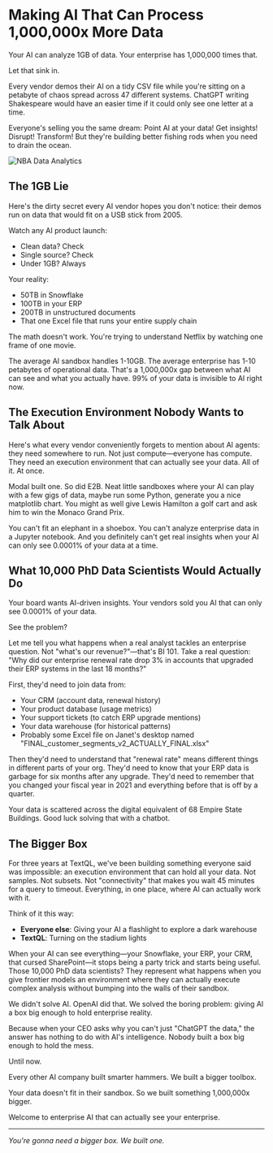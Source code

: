 # Making AI That Can Process 1,000,000x More Data

Your AI can analyze 1GB of data. Your enterprise has 1,000,000 times that.

Let that sink in.

Every vendor demos their AI on a tidy CSV file while you're sitting on a petabyte of chaos spread across 47 different systems. ChatGPT writing Shakespeare would have an easier time if it could only see one letter at a time.

Everyone's selling you the same dream: Point AI at your data! Get insights! Disrupt! Transform! But they're building better fishing rods when you need to drain the ocean.

![NBA Data Analytics](/images/blog/big-data/meme.png)

## **The 1GB Lie**

Here's the dirty secret every AI vendor hopes you don't notice: their demos run on data that would fit on a USB stick from 2005.

Watch any AI product launch:

- Clean data? Check
- Single source? Check
- Under 1GB? Always

Your reality:

- 50TB in Snowflake
- 100TB in your ERP
- 200TB in unstructured documents
- That one Excel file that runs your entire supply chain

The math doesn't work. You're trying to understand Netflix by watching one frame of one movie.

The average AI sandbox handles 1-10GB. The average enterprise has 1-10 petabytes of operational data. That's a 1,000,000x gap between what AI can see and what you actually have. 99% of your data is invisible to AI right now.

## **The Execution Environment Nobody Wants to Talk About**

Here's what every vendor conveniently forgets to mention about AI agents: they need somewhere to run. Not just compute—everyone has compute. They need an execution environment that can actually see your data. All of it. At once.

Modal built one. So did E2B. Neat little sandboxes where your AI can play with a few gigs of data, maybe run some Python, generate you a nice matplotlib chart. You might as well give Lewis Hamilton a golf cart and ask him to win the Monaco Grand Prix.

You can't fit an elephant in a shoebox. You can't analyze enterprise data in a Jupyter notebook. And you definitely can't get real insights when your AI can only see 0.0001% of your data at a time.

## **What 10,000 PhD Data Scientists Would Actually Do**

Your board wants AI-driven insights. Your vendors sold you AI that can only see 0.0001% of your data.

See the problem?

Let me tell you what happens when a real analyst tackles an enterprise question. Not "what's our revenue?"—that's BI 101. Take a real question: "Why did our enterprise renewal rate drop 3% in accounts that upgraded their ERP systems in the last 18 months?"

First, they'd need to join data from:

- Your CRM (account data, renewal history)
- Your product database (usage metrics)
- Your support tickets (to catch ERP upgrade mentions)
- Your data warehouse (for historical patterns)
- Probably some Excel file on Janet's desktop named "FINAL_customer_segments_v2_ACTUALLY_FINAL.xlsx"

Then they'd need to understand that "renewal rate" means different things in different parts of your org. They'd need to know that your ERP data is garbage for six months after any upgrade. They'd need to remember that you changed your fiscal year in 2021 and everything before that is off by a quarter.

Your data is scattered across the digital equivalent of 68 Empire State Buildings. Good luck solving that with a chatbot.

## **The Bigger Box**

For three years at TextQL, we've been building something everyone said was impossible: an execution environment that can hold all your data. Not samples. Not subsets. Not "connectivity" that makes you wait 45 minutes for a query to timeout. Everything, in one place, where AI can actually work with it.

Think of it this way:

- **Everyone else**: Giving your AI a flashlight to explore a dark warehouse
- **TextQL**: Turning on the stadium lights

When your AI can see everything—your Snowflake, your ERP, your CRM, that cursed SharePoint—it stops being a party trick and starts being useful. Those 10,000 PhD data scientists? They represent what happens when you give frontier models an environment where they can actually execute complex analysis without bumping into the walls of their sandbox.

We didn't solve AI. OpenAI did that. We solved the boring problem: giving AI a box big enough to hold enterprise reality.

Because when your CEO asks why you can't just "ChatGPT the data," the answer has nothing to do with AI's intelligence. Nobody built a box big enough to hold the mess.

Until now.

Every other AI company built smarter hammers. We built a bigger toolbox.

Your data doesn't fit in their sandbox. So we built something 1,000,000x bigger.

Welcome to enterprise AI that can actually see your enterprise.

---

*You're gonna need a bigger box. We built one.*